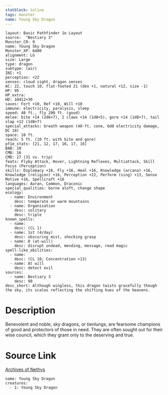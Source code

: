 ```yaml
---
statblock: inline
tags: monster
name: Young Sky Dragon
---
```

```statblock
layout: Basic Pathfinder 1e Layout
source:  "Bestiary 3"
Monster_CR: 9
name: Young Sky Dragon
Monster_XP: 6400
alignment: LG
size: Large
type: dragon
subtype: (air)
INI: +1
perception: +22
senses: cloud sight, dragon senses
AC: 22, touch 10, flat-footed 21 (dex +1, natural +12, size -1)
HP: 95
HP_extra: 
HD: 10d12+30
saves: Fort +10, Ref +10, Will +10
immune: electricity, paralysis, sleep
speed: 40 ft., fly 200 ft. (good)
melee: bite +14 (2d6+7), 2 claws +14 (1d8+5), gore +14 (1d8+7), tail slap +12 (1d8+7)
special_attacks: breath weapon (40-ft. cone, 6d8 electricity damage, DC 18)
space: 10 ft.
reach: 5 ft. (10 ft. with bite and gore)
pf1e_stats: [21, 12, 17, 16, 17, 16]
BAB: 10
CMB: 16
CMD: 27 (31 vs. trip)
feats: Flyby Attack, Hover, Lightning Reflexes, Multiattack, Skill Focus (Perception)
skills: Diplomacy +16, Fly +16, Heal +16, Knowledge (arcana) +16, Knowledge (religion) +16, Perception +22, Perform (sing) +13, Sense Motive +16, Spellcraft +16
languages: Auran, Common, Draconic
special_qualities: borne aloft, change shape
ecology:
  - name: Environment
    desc: temperate or warm mountains
  - name: Organisation
    desc: solitary
    desc: triple
known_spells:
  - name:
    desc: (CL 1)
  - name: 1st (4/day)
    desc: obscuring mist, shocking grasp
  - name: 0 (at-will)
    desc: disrupt undead, mending, message, read magic
spell-like_abilities:
  - name:
    desc: (CL 10; Concentration +13)
  - name: At will
    desc: detect evil
sources:
  - name: Bestiary 3
    desc: 98
desc_short: Although wingless, this dragon twists gracefully though the sky, its scales reflecting the shifting hues of the heavens.
```
# Description
Benevolent and noble, sky dragons, or tienlungs, are fearsome champions of good and protectors of those in need. They are often sought out for their wise council, which they grant only to the deserving and true.
# Source Link
[Archives of Nethys](https://aonprd.com/MonsterDisplay.aspx?ItemName=Young%20Sky%20Dragon)
```encounter-table
name: Young Sky Dragon
creatures:
  - 1: Young Sky Dragon
```
